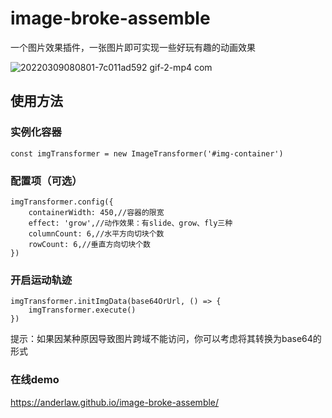 # image-broke-assemble
一个图片效果插件，一张图片即可实现一些好玩有趣的动画效果

![20220309080801-7c011ad592 gif-2-mp4 com](https://user-images.githubusercontent.com/21139011/157376986-2f11e38b-c02c-4c6c-9051-7a2150319af2.gif)

## 使用方法
### 实例化容器
```
const imgTransformer = new ImageTransformer('#img-container')
```
### 配置项（可选）
```
imgTransformer.config({
    containerWidth: 450,//容器的限宽
    effect: 'grow',//动作效果：有slide、grow、fly三种
    columnCount: 6,//水平方向切块个数
    rowCount: 6,//垂直方向切块个数
})
```
### 开启运动轨迹
```
imgTransformer.initImgData(base64OrUrl, () => {
    imgTransformer.execute()
})
```
提示：如果因某种原因导致图片跨域不能访问，你可以考虑将其转换为base64的形式

### 在线demo
https://anderlaw.github.io/image-broke-assemble/
